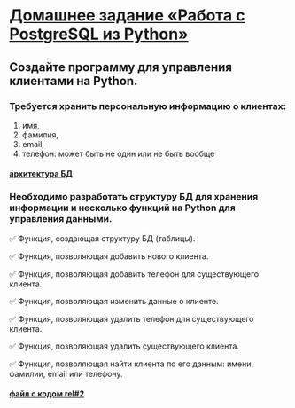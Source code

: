 # [Домашнее задание «Работа с PostgreSQL из Python»](https://github.com/netology-code/py-homeworks-db/tree/SQLPY-76/05-psycopg)

## Создайте программу для управления клиентами на Python.

### Требуется хранить персональную информацию о клиентах:
1) имя,
2) фамилия,
3) email,
4) телефон. может быть не один или не быть вообще

#### [архитектура БД](https://github.com/Nikolay08041979/PostgreSQL-Python/blob/master/client_db.gif)

### Необходимо разработать структуру БД для хранения информации и несколько функций на Python для управления данными.

✅ Функция, создающая структуру БД (таблицы).

✅ Функция, позволяющая добавить нового клиента.

✅ Функция, позволяющая добавить телефон для существующего клиента.

✅ Функция, позволяющая изменить данные о клиенте.

✅ Функция, позволяющая удалить телефон для существующего клиента.

✅ Функция, позволяющая удалить существующего клиента.

✅ Функция, позволяющая найти клиента по его данным: имени, фамилии, email или телефону.

#### [файл с кодом rel#2](https://github.com/Nikolay08041979/PostgreSQL-Python/blob/master/main.py)